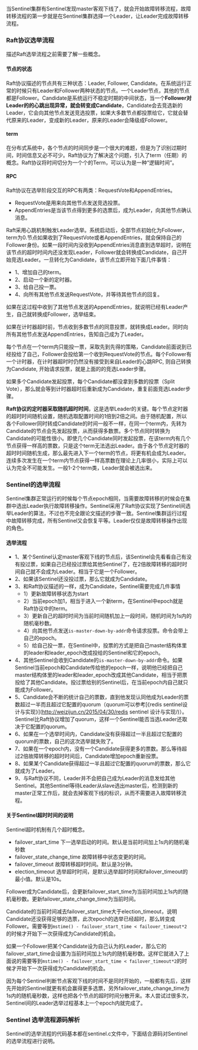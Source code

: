 当Sentinel集群有Sentinel发现master客观下线了，就会开始故障转移流程，故障转移流程的第一步就是在Sentinel集群选择一个Leader，让Leader完成故障转移流程。

### Raft协议选举流程

描述Raft选举流程之前需要了解一些概念。

#### 节点的状态

Raft协议描述的节点共有三种状态：Leader, Follower, Candidate。在系统运行正常的时候只有Leader和Follower两种状态的节点。一个Leader节点，其他的节点都是Follower。Candidate是系统运行不稳定时期的中间状态，当一个**Follower对Leader的的心跳出现异常，就会转变成Candidate**，Candidate会去竞选新的Leader，它会向其他节点发送竞选投票，如果大多数节点都投票给它，它就会替代原来的Leader，变成新的Leader，原来的Leader会降级成Follower。

#### term

在分布式系统中，各个节点的时间同步是一个很大的难题，但是为了识别过期时间，时间信息又必不可少。Raft协议为了解决这个问题，引入了term（任期）的概念。Raft协议将时间切分为一个个的Term，可以认为是一种“逻辑时间”。

#### RPC

Raft协议在选举阶段交互的RPC有两类：RequestVote和AppendEntries。

- RequestVote是用来向其他节点发送竞选投票。
- AppendEntries是当该节点得到更多的选票后，成为Leader，向其他节点确认消息。

Raft采用心跳机制触发Leader选举。系统启动后，全部节点初始化为Follower，term为0.节点如果收到了RequestVote或者AppendEntries，就会保持自己的Follower身份。如果一段时间内没收到AppendEntries消息直到选举超时，说明在该节点的超时时间内还没发现Leader，Follower就会转换成Candidate，自己开始竞选Leader。一旦转化为Candidate，该节点立即开始下面几件事情：

- 1、增加自己的term。
- 2、启动一个新的定时器。
- 3、给自己投一票。
- 4、向所有其他节点发送RequestVote，并等待其他节点的回复。

如果在这过程中收到了其他节点发送的AppendEntries，就说明已经有Leader产生，自己就转换成Follower，选举结束。

如果在计时器超时前，节点收到多数节点的同意投票，就转换成Leader。同时向所有其他节点发送AppendEntries，告知自己成为了Leader。

每个节点在一个term内只能投一票，采取先到先得的策略，Candidate前面说到已经投给了自己，Follower会投给第一个收到RequestVote的节点。每个Follower有一个计时器，在计时器超时时仍然没有接受到来自Leader的心跳RPC, 则自己转换为Candidate, 开始请求投票，就是上面的的竞选Leader步骤。

如果多个Candidate发起投票，每个Candidate都没拿到多数的投票（Split Vote），那么就会等到计时器超时后重新成为Candidate，重复前面竞选Leader步骤。

**Raft协议的定时器采取随机超时时间**，这是选举Leader的关键。每个节点定时器的超时时间随机设置，随机选取配置时间的1倍到2倍之间。由于随机配置，所以各个Follower同时转成Candidate的时间一般不一样，在同一个term内，先转为Candidate的节点会先发起投票，从而获得多数票。多个节点同时转换为Candidate的可能性很小。即使几个Candidate同时发起投票，在该term内有几个节点获得一样高的票数，只是这个term无法选出Leader。由于各个节点定时器的超时时间随机生成，那么最先进入下一个term的节点，将更有机会成为Leader。连续多次发生在一个term内节点获得一样高票数在理论上几率很小，实际上可以认为完全不可能发生。一般1-2个term类，Leader就会被选出来。

### Sentinel的选举流程

Sentinel集群正常运行的时候每个节点epoch相同，当需要故障转移的时候会在集群中选出Leader执行故障转移操作。Sentinel采用了Raft协议实现了Sentinel间选举Leader的算法，不过也不完全跟论文描述的步骤一致。Sentinel集群运行过程中故障转移完成，所有Sentinel又会恢复平等。Leader仅仅是故障转移操作出现的角色。

#### 选举流程

- 1、某个Sentinel认定master客观下线的节点后，该Sentinel会先看看自己有没有投过票，如果自己已经投过票给其他Sentinel了，在2倍故障转移的超时时间自己就不会成为Leader。相当于它是一个Follower。
- 2、如果该Sentinel还没投过票，那么它就成为Candidate。
- 3、和Raft协议描述的一样，成为Candidate，Sentinel需要完成几件事情 
  - 1）更新故障转移状态为start
  - 2）当前epoch加1，相当于进入一个新term，在Sentinel中epoch就是Raft协议中的term。
  - 3）更新自己的超时时间为当前时间随机加上一段时间，随机时间为1s内的随机毫秒数。
  - 4）向其他节点发送`is-master-down-by-addr`命令请求投票。命令会带上自己的epoch。
  - 5）给自己投一票，在Sentinel中，投票的方式是把自己master结构体里的leader和leader_epoch改成投给的Sentinel和它的epoch。
- 4、其他Sentinel会收到Candidate的`is-master-down-by-addr`命令。如果Sentinel当前epoch和Candidate传给他的epoch一样，说明他已经把自己master结构体里的leader和leader_epoch改成其他Candidate，相当于把票投给了其他Candidate。投过票给别的Sentinel后，在当前epoch内自己就只能成为Follower。
- 5、Candidate会不断的统计自己的票数，直到他发现认同他成为Leader的票数超过一半而且超过它配置的quorum（quorum可以参考[《redis sentinel设计与实现》](http://weizijun.cn/2015/04/30/redis sentinel 设计与实现/)）。Sentinel比Raft协议增加了quorum，这样一个Sentinel能否当选Leader还取决于它配置的quorum。
- 6、如果在一个选举时间内，Candidate没有获得超过一半且超过它配置的quorum的票数，自己的这次选举就失败了。
- 7、如果在一个epoch内，没有一个Candidate获得更多的票数。那么等待超过2倍故障转移的超时时间后，Candidate增加epoch重新投票。
- 8、如果某个Candidate获得超过一半且超过它配置的quorum的票数，那么它就成为了Leader。
- 9、与Raft协议不同，Leader并不会把自己成为Leader的消息发给其他Sentinel。其他Sentinel等待Leader从slave选出master后，检测到新的master正常工作后，就会去掉客观下线的标识，从而不需要进入故障转移流程。

#### 关于Sentinel超时时间的说明

Sentinel超时机制有几个超时概念。

- failover_start_time 下一选举启动的时间。默认是当前时间加上1s内的随机毫秒数
- failover_state_change_time 故障转移中状态变更的时间。
- failover_timeout 故障转移超时时间。默认是3分钟。
- election_timeout 选举超时时间，是默认选举超时时间和failover_timeout的最小值。默认是10s。

Follower成为Candidate后，会更新failover_start_time为当前时间加上1s内的随机毫秒数。更新failover_state_change_time为当前时间。

Candidate的当前时间减去failover_start_time大于election_timeout，说明Candidate还没获得足够的选票，此次epoch的选举已经超时，那么转变成Follower。需要等到`mstime() - failover_start_time < failover_timeout*2`的时候才开始下一次获得成为Candidate的机会。

如果一个Follower把某个Candidate设为自己认为的Leader，那么它的failover_start_time会设置为当前时间加上1s内的随机毫秒数。这样它就进入了上面说的需要等到`mstime() - failover_start_time < failover_timeout*2`的时候才开始下一次获得成为Candidate的机会。

因为每个Sentinel判断节点客观下线的时间不是同时开始的，一般都有先后，这样先开始的Sentinel就更有机会赢得更多选票，另外failover_state_change_time为1s内的随机毫秒数，这样也把各个节点的超时时间分散开来。本人尝试过很多次，Sentinel间的Leader选举过程基本上一个epoch内就完成了。

### Sentinel 选举流程源码解析

Sentinel的选举流程的代码基本都在sentinel.c文件中，下面结合源码对Sentinel的选举流程进行说明。